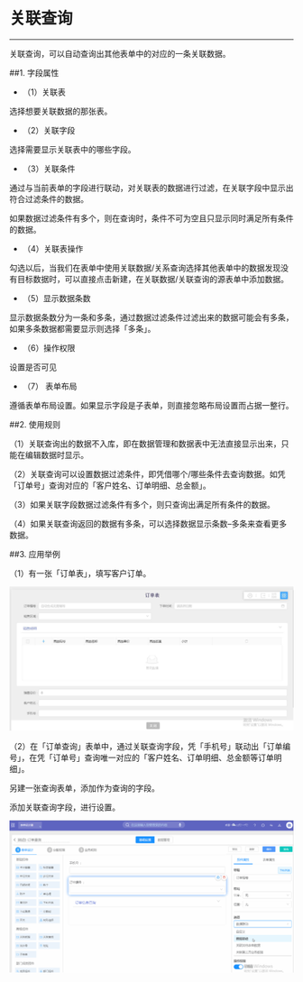 # 关联查询
***
关联查询，可以自动查询出其他表单中的对应的一条关联数据。

##1. 字段属性   

* （1）关联表

选择想要关联数据的那张表。

* （2）关联字段

选择需要显示关联表中的哪些字段。

* （3）关联条件

通过与当前表单的字段进行联动，对关联表的数据进行过滤，在关联字段中显示出符合过滤条件的数据。

如果数据过滤条件有多个，则在查询时，条件不可为空且只显示同时满足所有条件的数据。

* （4）关联表操作

勾选以后，当我们在表单中使用关联数据/关系查询选择其他表单中的数据发现没有目标数据时，可以直接点击新建，在关联数据/关联查询的源表单中添加数据。

* （5）显示数据条数

显示数据条数分为一条和多条，通过数据过滤条件过滤出来的数据可能会有多条，如果多条数据都需要显示则选择「多条」。

* （6）操作权限

设置是否可见

* （7） 表单布局

遵循表单布局设置。如果显示字段是子表单，则直接忽略布局设置而占据一整行。

##2. 使用规则

（1）关联查询出的数据不入库，即在数据管理和数据表中无法直接显示出来，只能在编辑数据时显示。

（2）关联查询可以设置数据过滤条件，即凭借哪个/哪些条件去查询数据。如凭「订单号」查询对应的「客户姓名、订单明细、总金额」。

（3）如果关联字段数据过滤条件有多个，则只查询出满足所有条件的数据。

（4）如果关联查询返回的数据有多条，可以选择数据显示条数–多条来查看更多数据。

##3. 应用举例

（1）有一张「订单表」，填写客户订单。

![关联查询1][关联查询1]

（2）在「订单查询」表单中，通过关联查询字段，凭「手机号」联动出「订单编号」，在凭「订单号」查询唯一对应的「客户姓名、订单明细、总金额等订单明细」。

 另建一张查询表单，添加作为查询的字段。

 添加关联查询字段，进行设置。

![关联查询2][关联查询2]





[关联查询1]:..\assets\设计页面\关联查询1.jpg
[关联查询2]:..\assets\设计页面\关联查询2.gif

